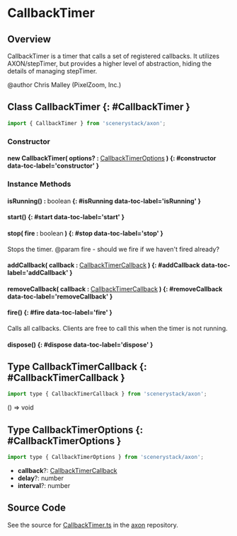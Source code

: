 # CallbackTimer

## Overview

CallbackTimer is a timer that calls a set of registered callbacks.
It utilizes AXON/stepTimer, but provides a higher level of abstraction, hiding the details of managing stepTimer.

@author Chris Malley (PixelZoom, Inc.)

## Class CallbackTimer {: #CallbackTimer }


```js
import { CallbackTimer } from 'scenerystack/axon';
```
### Constructor

#### new CallbackTimer( options? : <span style="font-weight: 400;">[CallbackTimerOptions](../axon/CallbackTimer.md#CallbackTimerOptions)</span> ) {: #constructor data-toc-label='constructor' }

### Instance Methods

#### isRunning() : <span style="font-weight: 400;"><span style="color: hsla(calc(var(--md-hue) + 180deg),80%,40%,1);">boolean</span></span> {: #isRunning data-toc-label='isRunning' }

#### start() {: #start data-toc-label='start' }

#### stop( fire : <span style="font-weight: 400;"><span style="color: hsla(calc(var(--md-hue) + 180deg),80%,40%,1);">boolean</span></span> ) {: #stop data-toc-label='stop' }

Stops the timer.
@param fire - should we fire if we haven't fired already?

#### addCallback( callback : <span style="font-weight: 400;">[CallbackTimerCallback](../axon/CallbackTimer.md#CallbackTimerCallback)</span> ) {: #addCallback data-toc-label='addCallback' }

#### removeCallback( callback : <span style="font-weight: 400;">[CallbackTimerCallback](../axon/CallbackTimer.md#CallbackTimerCallback)</span> ) {: #removeCallback data-toc-label='removeCallback' }

#### fire() {: #fire data-toc-label='fire' }

Calls all callbacks. Clients are free to call this when the timer is not running.

#### dispose() {: #dispose data-toc-label='dispose' }



## Type CallbackTimerCallback {: #CallbackTimerCallback }


```js
import type { CallbackTimerCallback } from 'scenerystack/axon';
```
() =&gt; <span style="color: hsla(calc(var(--md-hue) + 180deg),80%,40%,1);">void</span>



## Type CallbackTimerOptions {: #CallbackTimerOptions }


```js
import type { CallbackTimerOptions } from 'scenerystack/axon';
```
- **callback**?: [CallbackTimerCallback](../axon/CallbackTimer.md#CallbackTimerCallback)
- **delay**?: <span style="color: hsla(calc(var(--md-hue) + 180deg),80%,40%,1);">number</span>
- **interval**?: <span style="color: hsla(calc(var(--md-hue) + 180deg),80%,40%,1);">number</span>




## Source Code

See the source for [CallbackTimer.ts](https://github.com/phetsims/axon/blob/main/js/CallbackTimer.ts) in the [axon](https://github.com/phetsims/axon) repository.
